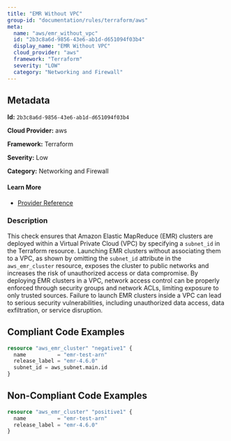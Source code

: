```yaml
---
title: "EMR Without VPC"
group-id: "documentation/rules/terraform/aws"
meta:
  name: "aws/emr_without_vpc"
  id: "2b3c8a6d-9856-43e6-ab1d-d651094f03b4"
  display_name: "EMR Without VPC"
  cloud_provider: "aws"
  framework: "Terraform"
  severity: "LOW"
  category: "Networking and Firewall"
---
```

## Metadata

**Id:** `2b3c8a6d-9856-43e6-ab1d-d651094f03b4`

**Cloud Provider:** aws

**Framework:** Terraform

**Severity:** Low

**Category:** Networking and Firewall

#### Learn More

 - [Provider Reference](https://registry.terraform.io/providers/hashicorp/aws/latest/docs/resources/emr_cluster#subnet_id)

### Description

 This check ensures that Amazon Elastic MapReduce (EMR) clusters are deployed within a Virtual Private Cloud (VPC) by specifying a `subnet_id` in the Terraform resource. Launching EMR clusters without associating them to a VPC, as shown by omitting the `subnet_id` attribute in the `aws_emr_cluster` resource, exposes the cluster to public networks and increases the risk of unauthorized access or data compromise. By deploying EMR clusters in a VPC, network access control can be properly enforced through security groups and network ACLs, limiting exposure to only trusted sources. Failure to launch EMR clusters inside a VPC can lead to serious security vulnerabilities, including unauthorized data access, data exfiltration, or service disruption.


## Compliant Code Examples
```terraform
resource "aws_emr_cluster" "negative1" {
  name          = "emr-test-arn"
  release_label = "emr-4.6.0"
  subnet_id = aws_subnet.main.id
}

```
## Non-Compliant Code Examples
```terraform
resource "aws_emr_cluster" "positive1" {
  name          = "emr-test-arn"
  release_label = "emr-4.6.0"
}

```